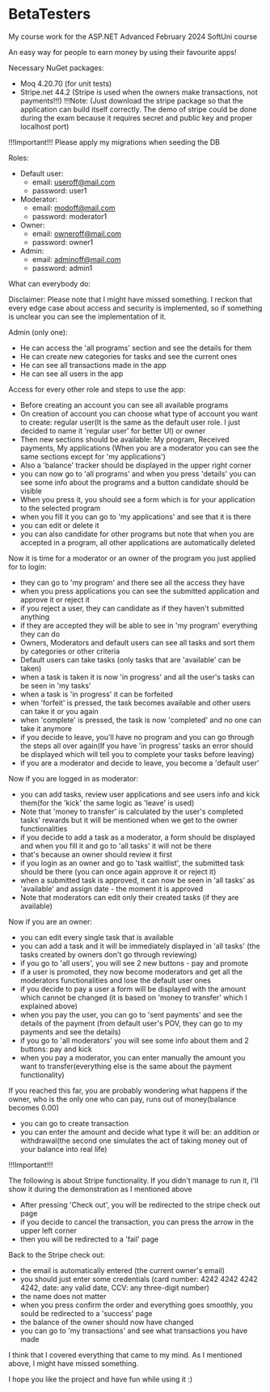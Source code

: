 # BetaTesters

My course work for the ASP.NET Advanced February 2024 SoftUni course

An easy way for people to earn money by using their favourite apps!



Necessary NuGet packages: 
  - Moq 4.20.70 (for unit tests)
  - Stripe.net 44.2 (Stripe is used when the owners make transactions, not payments!!!)
    !!!Note: (Just download the stripe package so that the application can build itself correctly. The demo of stripe could be done during the exam because it requires secret and public key and proper localhost port)


!!!Important!!!
Please apply my migrations when seeding the DB


Roles:
- Default user:
  - email: useroff@mail.com
  - password: user1
- Moderator:
  - email: modoff@mail.com
  - password: moderator1
- Owner:
  - email: owneroff@mail.com
  - password: owner1
 - Admin:
   - email: adminoff@mail.com
   - password: admin1



What can everybody do:

Disclaimer: Please note that I might have missed something. I reckon that every edge case about access and security is implemented, so if something is unclear you can see the implementation of it.

Admin (only one): 
  - He can access the 'all programs' section and see the details for them
  - He can create new categories for tasks and see the current ones
  - He can see all transactions made in the app
  - He can see all users in the app

Access for every other role and steps to use the app:
  - Before creating an account you can see all available programs
  - On creation of account you can choose what type of account you want to create: regular user(It is the same as the default user role. I just decided to name it 'regular user' for better UI) or owner
  - Then new sections should be available: My program, Received payments, My applications (When you are a moderator you can see the same sections except for 'my applications')
  - Also a 'balance' tracker should be displayed in the upper right corner
  - you can now go to 'all programs' and when you press 'details' you can see some info about the programs and a button candidate should be visible
  - When you press it, you should see a form which is for your application to the selected program
  - when you fill it you can go to 'my applications' and see that it is there
  - you can edit or delete it
  - you can also candidate for other programs but note that when you are accepted in a program, all other applications are automatically deleted

Now it is time for a moderator or an owner of the program you just applied for to login:

  - they can go to 'my program' and there see all the access they have
  - when you press applications you can see the submitted application and approve it or reject it
  - if you reject a user, they can candidate as if they haven't submitted anything
  - if they are accepted they will be able to see in 'my program' everything they can do
  - Owners, Moderators and default users can see all tasks and sort them by categories or other criteria
  - Default users can take tasks (only tasks that are 'available' can be taken)
  - when a task is taken it is now 'in progress' and all the user's tasks can be seen in 'my tasks'
  - when a task is 'in progress' it can be forfeited
  - when 'forfeit' is pressed, the task becomes available and other users can take it or you again
  - when 'complete' is pressed, the task is now 'completed' and no one can take it anymore
  - if you decide to leave, you'll have no program and you can go through the steps all over again(If you have 'in progress' tasks an error should be displayed which will tell you to complete your tasks before leaving)
  - if you are a moderator and decide to leave, you become a 'default user'

Now if you are logged in as moderator:

  - you can add tasks, review user applications and see users info and kick them(for the 'kick' the same logic as 'leave' is used)
  - Note that 'money to transfer' is calculated by the user's completed tasks' rewards but it will be mentioned when we get to the owner functionalities
  - if you decide to add a task as a moderator, a form should be displayed and when you fill it and go to 'all tasks' it will not be there
  - that's because an owner should review it first
  - if you login as an owner and go to 'task waitlist', the submitted task should be there (you can once again approve it or reject it)
  - when a submitted task is approved, it can now be seen in 'all tasks' as 'available' and assign date - the moment it is approved
  - Note that moderators can edit only their created tasks (if they are available)

Now if you are an owner:

  - you can edit every single task that is available
  - you can add a task and it will be immediately displayed in 'all tasks' (the tasks created by owners don't go through reviewing)
  - if you go  to 'all users', you will see 2 new buttons - pay and promote
  - if a user is promoted, they now become moderators and get all the moderators functionalities and lose the default user ones
  - if you decide to pay a user a form will be displayed with the amount which cannot be changed (it is based on 'money to transfer' which I explained above)
  - when you pay the user, you can go to 'sent payments' and see the details of the payment (from default user's POV, they can go to my payments and see the details)
  - if you go to 'all moderators' you will see some info about them and 2 buttons: pay and kick
  - when you pay a moderator, you can enter manually the amount you want to transfer(everything else is the same about the payment functionality)

If you reached this far, you are probably wondering what happens if the owner, who is the only one who can pay, runs out of money(balance becomes 0.00)

  - you can go to create transaction
  - you can enter the amount and decide what type it will be: an addition or withdrawal(the second one simulates the act of taking money out of your balance into real life)

!!!Important!!!

The following is about Stripe functionality. If you didn't manage to run it, I'll show it during the demonstration as I mentioned above
  - After pressing 'Check out', you will be redirected to the stripe check out page
  - if you decide to cancel the transaction, you can press the arrow in the upper left corner
  - then you will be redirected to a 'fail' page

Back to the Stripe check out:

  - the email is automatically entered (the current owner's email)
  - you should just enter some credentials (card number: 4242 4242 4242 4242, date: any valid date, CCV: any three-digit number)
  - the name does not matter
  - when you press confirm the order and everything goes smoothly, you sould be redirected to a 'success' page
  - the balance of the owner should now have changed
  - you can go to 'my transactions' and see what transactions you have made



I think that I covered everything that came to my mind. As I mentioned above, I might have missed something.

I hope you like the project and have fun while using it :)
